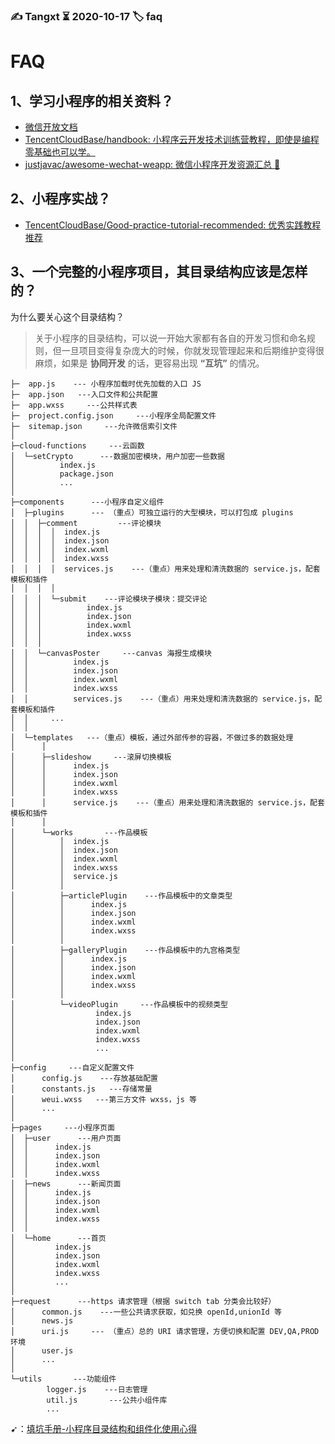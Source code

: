 ### ✍️ Tangxt ⏳ 2020-10-17 🏷️ faq

# FAQ

## 1、学习小程序的相关资料？

- [微信开放文档](https://developers.weixin.qq.com/miniprogram/dev/framework/)
- [TencentCloudBase/handbook: 小程序云开发技术训练营教程，即使是编程零基础也可以学。](https://cloudbase.net/community/guides/handbook/index.html)
- [justjavac/awesome-wechat-weapp: 微信小程序开发资源汇总 :100:](https://github.com/justjavac/awesome-wechat-weapp)

## 2、小程序实战？

- [TencentCloudBase/Good-practice-tutorial-recommended: 优秀实践教程推荐](https://github.com/TencentCloudBase/Good-practice-tutorial-recommended)

## 3、一个完整的小程序项目，其目录结构应该是怎样的？

为什么要关心这个目录结构？

> 关于小程序的目录结构，可以说一开始大家都有各自的开发习惯和命名规则，但一旦项目变得复杂庞大的时候，你就发现管理起来和后期维护变得很麻烦，如果是 **协同开发** 的话，更容易出现 **“互坑”** 的情况。

```
├─  app.js    --- 小程序加载时优先加载的入口 JS
├─  app.json   ---入口文件和公共配置
├─  app.wxss     ---公共样式表
├─  project.config.json     ---小程序全局配置文件
├─  sitemap.json     ---允许微信索引文件
│  
├─cloud-functions     ---云函数
│  └─setCrypto      ---数据加密模块，用户加密一些数据
│          index.js
│          package.json
│          ...
│          
├─components      ---小程序自定义组件
│  ├─plugins      --- （重点）可独立运行的大型模块，可以打包成 plugins
│  │  ├─comment         ---评论模块
│  │  │  │  index.js
│  │  │  │  index.json
│  │  │  │  index.wxml
│  │  │  │  index.wxss
│  │  │  │  services.js    ---（重点）用来处理和清洗数据的 service.js，配套模板和插件
│  │  │  │      
│  │  │  └─submit    ---评论模块子模块：提交评论
│  │  │          index.js
│  │  │          index.json
│  │  │          index.wxml
│  │  │          index.wxss
│  │  │      
│  │  └─canvasPoster     ---canvas 海报生成模块
│  │          index.js
│  │          index.json
│  │          index.wxml
│  │          index.wxss
│  │          services.js    ---（重点）用来处理和清洗数据的 service.js，配套模板和插件
│  │     ...
│  │          
│  └─templates   ---（重点）模板，通过外部传参的容器，不做过多的数据处理
│      │      
│      ├─slideshow     ---滚屏切换模板
│      │      index.js
│      │      index.json
│      │      index.wxml
│      │      index.wxss
│      │      service.js    ---（重点）用来处理和清洗数据的 service.js，配套模板和插件
│      │      
│      └─works       ---作品模板
│          │  index.js
│          │  index.json
│          │  index.wxml
│          │  index.wxss
│          │  service.js
│          │  
│          ├─articlePlugin    ---作品模板中的文章类型
│          │      index.js
│          │      index.json
│          │      index.wxml
│          │      index.wxss
│          │      
│          ├─galleryPlugin    ---作品模板中的九宫格类型
│          │      index.js
│          │      index.json
│          │      index.wxml
│          │      index.wxss
│          │      
│          └─videoPlugin     ---作品模板中的视频类型
│                  index.js
│                  index.json
│                  index.wxml
│                  index.wxss
│                  ...
│                  
├─config     ---自定义配置文件
│      config.js    ---存放基础配置
│      constants.js   ---存储常量
│      weui.wxss   ---第三方文件 wxss，js 等
│      ...
│      
├─pages     ---小程序页面
│  ├─user      ---用户页面
│  │      index.js
│  │      index.json
│  │      index.wxml
│  │      index.wxss
│  ├─news      ---新闻页面
│  │      index.js
│  │      index.json
│  │      index.wxml
│  │      index.wxss
│  │      
│  └─home      ---首页
│         index.js
│         index.json
│         index.wxml
│         index.wxss
│         ...   
│          
├─request      ---https 请求管理（根据 switch tab 分类会比较好）
│      common.js    ---一些公共请求获取，如兑换 openId,unionId 等
│      news.js
│      uri.js     --- （重点）总的 URI 请求管理，方便切换和配置 DEV,QA,PROD 环境
│      user.js
│      ...
│      
└─utils       ---功能组件
        logger.js    ---日志管理
        util.js       ---公共小组件库
        ...
```

➹：[填坑手册-小程序目录结构和组件化使用心得](https://juejin.im/post/6844903871135875079#comment)
